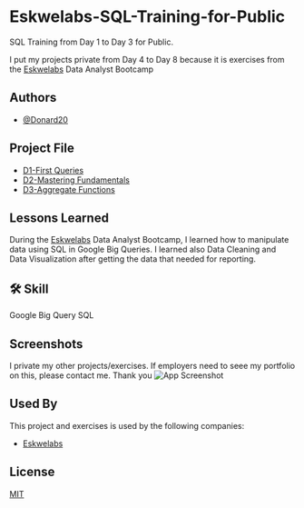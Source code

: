 
# Eskwelabs-SQL-Training-for-Public

SQL Training from Day 1 to Day 3 for Public. 

I put my projects private from Day 4 to Day 8 
because it is exercises from the [Eskwelabs](https://www.eskwelabs.com/) Data Analyst Bootcamp


## Authors

- [@Donard20](https://github.com/Donard20)


## Project File

 - [D1-First Queries](https://github.com/Donard20/Eskwelabs-SQL-Training-for-Public/tree/master/D1-First%20Queries)
 - [D2-Mastering Fundamentals](https://github.com/Donard20/Eskwelabs-SQL-Training-for-Public/tree/master/D2-Mastering%20Fundamentals)
 - [D3-Aggregate Functions](https://github.com/Donard20/Eskwelabs-SQL-Training-for-Public/tree/master/D3-Aggregate%20Functions)


## Lessons Learned

During the [Eskwelabs](https://www.eskwelabs.com/)  Data Analyst Bootcamp, I learned how to manipulate data using SQL in Google Big Queries. I learned also Data Cleaning and Data Visualization after getting the data that needed for reporting.


## 🛠 Skill
Google Big Query SQL


## Screenshots
I private my other projects/exercises. 
If employers need to seee my portfolio on this, please contact me. Thank you
![App Screenshot](https://github.com/Donard20/Eskwelabs-SQL-Training-for-Public/blob/master/sql.jpg?raw=true)


## Used By

This project and exercises is used by the following companies:

- [Eskwelabs](https://www.eskwelabs.com/)



## License

[MIT](https://choosealicense.com/licenses/mit/)


